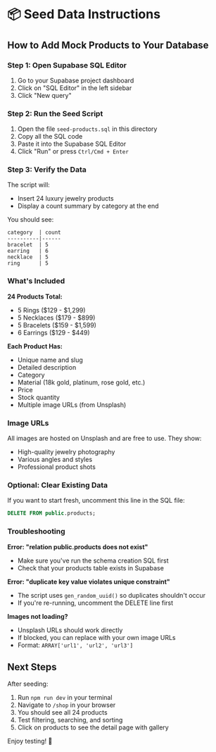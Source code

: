 # 📦 Seed Data Instructions

## How to Add Mock Products to Your Database

### Step 1: Open Supabase SQL Editor
1. Go to your Supabase project dashboard
2. Click on "SQL Editor" in the left sidebar
3. Click "New query"

### Step 2: Run the Seed Script
1. Open the file `seed-products.sql` in this directory
2. Copy all the SQL code
3. Paste it into the Supabase SQL Editor
4. Click "Run" or press `Ctrl/Cmd + Enter`

### Step 3: Verify the Data
The script will:
- Insert 24 luxury jewelry products
- Display a count summary by category at the end

You should see:
```
category  | count
----------|------
bracelet  | 5
earring   | 6
necklace  | 5
ring      | 5
```

### What's Included

**24 Products Total:**
- 5 Rings ($129 - $1,299)
- 5 Necklaces ($179 - $899)
- 5 Bracelets ($159 - $1,599)
- 6 Earrings ($129 - $449)

**Each Product Has:**
- Unique name and slug
- Detailed description
- Category
- Material (18k gold, platinum, rose gold, etc.)
- Price
- Stock quantity
- Multiple image URLs (from Unsplash)

### Image URLs
All images are hosted on Unsplash and are free to use. They show:
- High-quality jewelry photography
- Various angles and styles
- Professional product shots

### Optional: Clear Existing Data
If you want to start fresh, uncomment this line in the SQL file:
```sql
DELETE FROM public.products;
```

### Troubleshooting

**Error: "relation public.products does not exist"**
- Make sure you've run the schema creation SQL first
- Check that your products table exists in Supabase

**Error: "duplicate key value violates unique constraint"**
- The script uses `gen_random_uuid()` so duplicates shouldn't occur
- If you're re-running, uncomment the DELETE line first

**Images not loading?**
- Unsplash URLs should work directly
- If blocked, you can replace with your own image URLs
- Format: `ARRAY['url1', 'url2', 'url3']`

## Next Steps

After seeding:
1. Run `npm run dev` in your terminal
2. Navigate to `/shop` in your browser
3. You should see all 24 products
4. Test filtering, searching, and sorting
5. Click on products to see the detail page with gallery

Enjoy testing! 🎉
